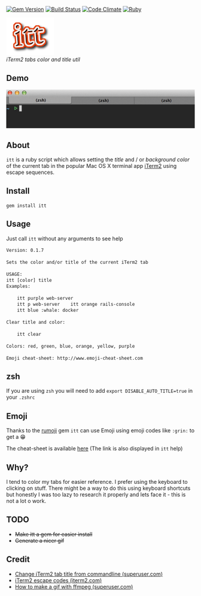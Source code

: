 [![Gem Version](https://badge.fury.io/rb/itt.svg)](http://badge.fury.io/rb/itt)
[![Build Status](https://travis-ci.org/aladac/itt.svg?branch=master)](https://travis-ci.org/aladac/itt)
[![Code Climate](https://codeclimate.com/github/aladac/itt/badges/gpa.svg)](https://codeclimate.com/github/aladac/itt)
[![Ruby](https://github.com/aladac/itt/actions/workflows/ruby.yml/badge.svg)](https://github.com/aladac/itt/actions/workflows/ruby.yml)

![itt](https://github.com/aladac/itt/raw/master/doc/logo.png)<br/>
*iTerm2 tabs color and title util*

Demo
---


![Example](https://github.com/aladac/itt/raw/master/doc/example.gif)

## About
`itt` is a ruby script which allows setting the *title* and / or *background color* of the current tab in the popular Mac OS X terminal app [iTerm2](http://www.iterm2.com) using escape sequences.

## Install
```
gem install itt
```

## Usage
Just call `itt` without any arguments to see help

```
Version: 0.1.7

Sets the color and/or title of the current iTerm2 tab

USAGE:
itt [color] title
Examples:

	itt purple web-server
	itt p web-server	itt orange rails-console
	itt blue :whale: docker

Clear title and color:

	itt clear

Colors: red, green, blue, orange, yellow, purple

Emoji cheat-sheet: http://www.emoji-cheat-sheet.com
```

## zsh
If you are using `zsh` you will need to add `export DISABLE_AUTO_TITLE=true` in your `.zshrc`

## Emoji
Thanks to the [rumoji](https://github.com/mwunsch/rumoji) gem `itt` can use Emoji using emoji codes like `:grin:` to get a :grin:

The cheat-sheet is available [here](http://www.emoji-cheat-sheet.com/) (The link is also displayed in `itt` help)

## Why?
I tend to color my tabs for easier reference. I prefer using the keyboard to clicking on stuff. There might be a way to do this using keyboard shortcuts but honestly I was too lazy to research it properly and lets face it - this is not a lot o work.

## TODO
- ~~Make itt a gem for easier install~~
- ~~Generate a nicer gif~~

## Credit
- [Change iTerm2 tab title from commandline (superuser.com)](http://superuser.com/questions/292652/change-iterm2-window-and-tab-titles-in-zsh)
- [iTerm2 escape codes (iterm2.com)](https://www.iterm2.com/documentation-escape-codes.html)
- [How to make a gif with ffmpeg (superuser.com)](http://superuser.com/questions/556029/how-do-i-convert-a-video-to-gif-using-ffmpeg-with-reasonable-quality)
